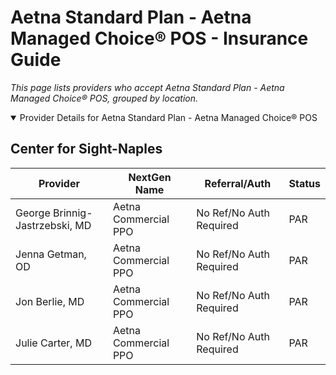 # Aetna Standard Plan - Aetna Managed Choice® POS - Insurance Guide

*This page lists providers who accept Aetna Standard Plan - Aetna Managed Choice® POS, grouped by location.*

<details open><summary>Provider Details for Aetna Standard Plan - Aetna Managed Choice® POS</summary>

## Center for Sight-Naples

| Provider | NextGen Name | Referral/Auth | Status |
|----------|-------------|--------------|--------|
| George Brinnig-Jastrzebski, MD | Aetna Commercial PPO | No Ref/No Auth Required | PAR |
| Jenna Getman, OD | Aetna Commercial PPO | No Ref/No Auth Required | PAR |
| Jon Berlie, MD | Aetna Commercial PPO | No Ref/No Auth Required | PAR |
| Julie Carter, MD | Aetna Commercial PPO | No Ref/No Auth Required | PAR |

</details>

